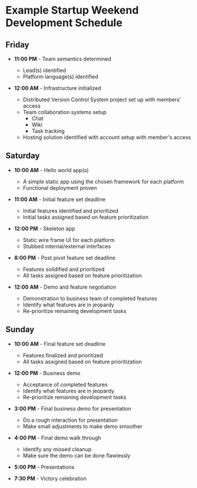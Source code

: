 # Example Startup Weekend Development Schedule #

## Friday ##

* __11:00 PM__ - Team semantics determined
    * Lead(s) identified
    * Platform language(s) identified
     
* __12:00 AM__ - Infrastructure initialized
    * Distributed Version Control System project set up with members' access
    * Team collaboration systems setup
        * Chat
        * Wiki
        * Task tracking
    * Hosting solution identified with account setup with member's access

## Saturday ##

* __10:00 AM__ - Hello world app(s)
    * A simple static app using the chosen framework for each platform
    * Functional deployment proven
    
* __11:00 AM__ - Initial feature set deadline
    * Initial features identified and prioritized
    * Initial tasks assigned based on feature prioritization

* __12:00 PM__ - Skeleton app
    * Static wire frame UI for each platform
    * Stubbed internal/external interfaces

* __8:00 PM__ - Post pivot feature set deadline
    * Features solidified and prioritized
    * All tasks assigned based on feature prioritization

* __12:00 AM__ - Demo and feature negotiation
    * Demonstration to business team of completed features
    * Identify what features are in jeopardy
    * Re-prioritize remaining development tasks
    
## Sunday ##

* __10:00 AM__ - Final feature set deadline
    * Features finalized and prioritized
    * All tasks assigned based on feature prioritization
    
* __12:00 PM__ - Business demo
    * Acceptance of completed features
    * Identify what features are in jeopardy
    * Re-prioritize remaining development tasks
    
* __3:00 PM__ - Final business demo for presentation
    * Do a rough interaction for presentation
    * Make small adjustments to make demo smoother

* __4:00 PM__ - Final demo walk through
    * Identify any missed cleanup
    * Make sure the demo can be done flawlessly

* __5:00 PM__ - Presentations
 
* __7:30 PM__ - Victory celebration